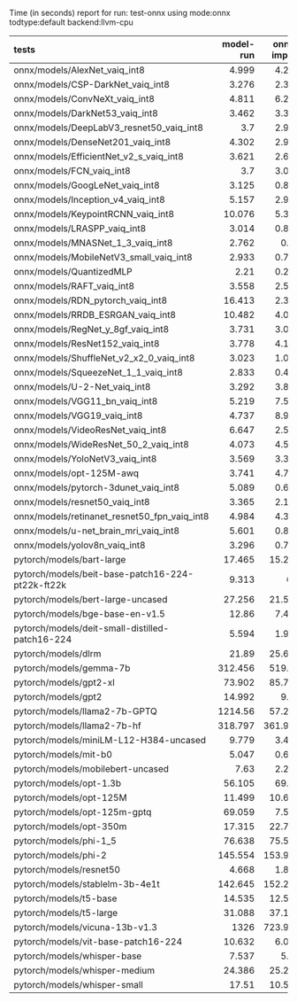 Time (in seconds) report for run: test-onnx using mode:onnx todtype:default backend:llvm-cpu

| tests                                            |   model-run |   onnx-import |   torch-mlir |   iree-compile |   inference |
|:-------------------------------------------------|------------:|--------------:|-------------:|---------------:|------------:|
| onnx/models/AlexNet_vaiq_int8                    |       4.999 |         4.216 |            0 |          5.305 |       0.438 |
| onnx/models/CSP-DarkNet_vaiq_int8                |       3.276 |         2.365 |            0 |          8.658 |       0.614 |
| onnx/models/ConvNeXt_vaiq_int8                   |       4.811 |         6.267 |            0 |         18.826 |       0.872 |
| onnx/models/DarkNet53_vaiq_int8                  |       3.462 |         3.354 |            0 |          7.877 |       0.623 |
| onnx/models/DeepLabV3_resnet50_vaiq_int8         |       3.7   |         2.938 |            0 |          9.01  |       1.699 |
| onnx/models/DenseNet201_vaiq_int8                |       4.302 |         2.926 |            0 |         27.595 |       0.358 |
| onnx/models/EfficientNet_v2_s_vaiq_int8          |       3.621 |         2.683 |            0 |         18.174 |       0.389 |
| onnx/models/FCN_vaiq_int8                        |       3.7   |         3.019 |            0 |          7.667 |       0.834 |
| onnx/models/GoogLeNet_vaiq_int8                  |       3.125 |         0.828 |            0 |          8.707 |       0.211 |
| onnx/models/Inception_v4_vaiq_int8               |       5.157 |         2.988 |            0 |          8.526 |       0     |
| onnx/models/KeypointRCNN_vaiq_int8               |      10.076 |         5.303 |            0 |          1.745 |       0     |
| onnx/models/LRASPP_vaiq_int8                     |       3.014 |         0.829 |            0 |          9.339 |      10.402 |
| onnx/models/MNASNet_1_3_vaiq_int8                |       2.762 |         0.89  |            0 |          6.943 |       0.161 |
| onnx/models/MobileNetV3_small_vaiq_int8          |       2.933 |         0.724 |            0 |          7.79  |       0.119 |
| onnx/models/QuantizedMLP                         |       2.21  |         0.284 |            0 |          0.963 |       0.065 |
| onnx/models/RAFT_vaiq_int8                       |       3.558 |         2.515 |            0 |         13.123 |       0     |
| onnx/models/RDN_pytorch_vaiq_int8                |      16.413 |         2.379 |            0 |         14.134 |     102.96  |
| onnx/models/RRDB_ESRGAN_vaiq_int8                |      10.482 |         4.095 |            0 |         31.361 |      65.246 |
| onnx/models/RegNet_y_8gf_vaiq_int8               |       3.731 |         3.015 |            0 |         11.374 |       0.548 |
| onnx/models/ResNet152_vaiq_int8                  |       3.778 |         4.176 |            0 |         14.454 |       0.666 |
| onnx/models/ShuffleNet_v2_x2_0_vaiq_int8         |       3.023 |         1.072 |            0 |          5.372 |       0.158 |
| onnx/models/SqueezeNet_1_1_vaiq_int8             |       2.833 |         0.441 |            0 |          4.285 |       0.135 |
| onnx/models/U-2-Net_vaiq_int8                    |       3.292 |         3.865 |            0 |         16.976 |       1.746 |
| onnx/models/VGG11_bn_vaiq_int8                   |       5.219 |         7.599 |            0 |          9.138 |       0.791 |
| onnx/models/VGG19_vaiq_int8                      |       4.737 |         8.902 |            0 |          9.743 |       0.987 |
| onnx/models/VideoResNet_vaiq_int8                |       6.647 |         2.579 |            0 |          4.038 |      82.316 |
| onnx/models/WideResNet_50_2_vaiq_int8            |       4.073 |         4.535 |            0 |          9.911 |       0.796 |
| onnx/models/YoloNetV3_vaiq_int8                  |       3.569 |         3.394 |            0 |         11.055 |      14.96  |
| onnx/models/opt-125M-awq                         |       3.741 |         4.777 |            0 |          6.459 |       0     |
| onnx/models/pytorch-3dunet_vaiq_int8             |       5.089 |         0.629 |            0 |          3.724 |      26.14  |
| onnx/models/resnet50_vaiq_int8                   |       3.365 |         2.174 |            0 |          7.235 |       0.424 |
| onnx/models/retinanet_resnet50_fpn_vaiq_int8     |       4.984 |         4.396 |            0 |          1.71  |       0     |
| onnx/models/u-net_brain_mri_vaiq_int8            |       5.601 |         0.865 |            0 |          3.731 |      57.544 |
| onnx/models/yolov8n_vaiq_int8                    |       3.296 |         0.779 |            0 |          9.196 |       5.044 |
| pytorch/models/bart-large                        |      17.465 |        15.266 |            0 |          6.632 |       0     |
| pytorch/models/beit-base-patch16-224-pt22k-ft22k |       9.313 |         6.5   |            0 |          9.907 |       0.741 |
| pytorch/models/bert-large-uncased                |      27.256 |        21.516 |            0 |         10.632 |       0     |
| pytorch/models/bge-base-en-v1.5                  |      12.86  |         7.415 |            0 |          3.728 |       0     |
| pytorch/models/deit-small-distilled-patch16-224  |       5.594 |         1.944 |            0 |          5.533 |       0.261 |
| pytorch/models/dlrm                              |      21.89  |        25.616 |            0 |         15.02  |       0     |
| pytorch/models/gemma-7b                          |     312.456 |       519.42  |            0 |        524.652 |     101.17  |
| pytorch/models/gpt2-xl                           |      73.902 |        85.701 |            0 |         97.685 |      10.564 |
| pytorch/models/gpt2                              |      14.992 |         9.54  |            0 |         11.436 |       4.739 |
| pytorch/models/llama2-7b-GPTQ                    |    1214.56  |        57.293 |            0 |         68.373 |      13.288 |
| pytorch/models/llama2-7b-hf                      |     318.797 |       361.998 |            0 |        410.837 |      54.685 |
| pytorch/models/miniLM-L12-H384-uncased           |       9.779 |         3.426 |            0 |          1.675 |       0     |
| pytorch/models/mit-b0                            |       5.047 |         0.628 |            0 |          6.675 |       0.402 |
| pytorch/models/mobilebert-uncased                |       7.63  |         2.277 |            0 |         13.886 |       0.254 |
| pytorch/models/opt-1.3b                          |      56.105 |        69.02  |            0 |         40.743 |       0     |
| pytorch/models/opt-125M                          |      11.499 |        10.688 |            0 |          4.931 |       0     |
| pytorch/models/opt-125m-gptq                     |      69.059 |         7.508 |            0 |          2.941 |       0     |
| pytorch/models/opt-350m                          |      17.315 |        22.746 |            0 |          9.53  |       0     |
| pytorch/models/phi-1_5                           |      76.638 |        75.564 |            0 |         90.878 |      13.828 |
| pytorch/models/phi-2                             |     145.554 |       153.912 |            0 |        156.767 |      25.407 |
| pytorch/models/resnet50                          |       4.668 |         1.819 |            0 |          4.925 |       0.392 |
| pytorch/models/stablelm-3b-4e1t                  |     142.645 |       152.239 |            0 |        168.006 |      26.052 |
| pytorch/models/t5-base                           |      14.535 |        12.504 |            0 |         19.621 |      12.361 |
| pytorch/models/t5-large                          |      31.088 |        37.144 |            0 |         50.802 |      20.328 |
| pytorch/models/vicuna-13b-v1.3                   |    1326     |       723.966 |            0 |        729.934 |      87.202 |
| pytorch/models/vit-base-patch16-224              |      10.632 |         6.056 |            0 |          8.909 |       0.674 |
| pytorch/models/whisper-base                      |       7.537 |         5.49  |            0 |          2.193 |       0     |
| pytorch/models/whisper-medium                    |      24.386 |        25.241 |            0 |         12.296 |       0     |
| pytorch/models/whisper-small                     |      17.51  |        10.546 |            0 |          5.17  |       0     |
